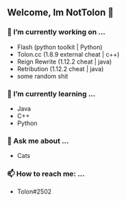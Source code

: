 ## Welcome, Im NotTolon 👋

### 🔭 I’m currently working on ...
* Flash (python toolkit | Python)
* Tolon.cc (1.8.9 external cheat | c++)
* Reign Rewrite (1.12.2 cheat | java)
* Retribution (1.12.2 cheat | java)
* some random shit

### 🌱 I’m currently learning ...
* Java
* C++
* Python

### 💬 Ask me about ...
* Cats

### 📫 How to reach me: ...
* Tolon#2502

